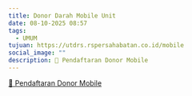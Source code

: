 ```yaml
---
title: Donor Darah Mobile Unit
date: 08-10-2025 08:57
tags:
  - UMUM
tujuan: https://utdrs.rspersahabatan.co.id/mobile
social_image: ""
description: 🔗 Pendaftaran Donor Mobile
---
```

[🔗 Pendaftaran Donor Mobile](https://utdrs.rspersahabatan.co.id/mobile)